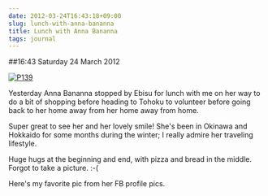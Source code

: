 ```yaml
---
date: 2012-03-24T16:43:18+09:00
slug: lunch-with-anna-bananna
title: Lunch with Anna Bananna
tags: journal
---
```


##16:43 Saturday 24 March 2012

[![P139](http://getfile9.posterous.com/getfile/files.posterous.com/thunderrabbit/sIkaplttAHkwAmJAoCejyBizBDjGHzAwBmBFayGFqsrxqzudqezDJtJiIJJh/p139.jpg.scaled500.jpg)](http://getfile3.posterous.com/getfile/files.posterous.com/thunderrabbit/sIkaplttAHkwAmJAoCejyBizBDjGHzAwBmBFayGFqsrxqzudqezDJtJiIJJh/p139.jpg.scaled1000.jpg)

Yesterday Anna Bananna stopped by Ebisu for lunch with me on her way to do a bit of shopping before heading to Tohoku to volunteer before going back to her home away from her home away from home. 

Super great to see her and her lovely smile!  She's been in Okinawa and Hokkaido for some months during the winter; I really admire her traveling lifestyle.

Huge hugs at the beginning and end, with pizza and bread in the middle.  Forgot to take a picture.  :-(

Here's my favorite pic from her FB profile pics.
